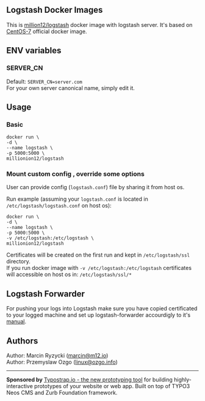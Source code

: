 ## Logstash Docker Images
This is [million12/logstash](https://registry.hub.docker.com/u/million12/logstash/) docker image with logstash server. It's based on [CentOS-7](https://registry.hub.docker.com/_/centos/) official docker image.

## ENV variables
### SERVER_CN	
Default: `SERVER_CN=server.com`  
For your own server canonical name, simply edit it.

## Usage
### Basic
`docker run \`  
`-d \`  
`--name logstash \`  
`-p 5000:5000 \`  
`millionion12/logstash`  

### Mount custom config , override some options

User can provide config (`logstash.conf`) file by sharing it from host os.  

Run example (assuming your `logstash.conf` is located in `/etc/logstash/logstash.conf` on host os):  
   
`docker run \`  
`-d \`  
`--name logstash \`  
`-p 5000:5000 \`  
`-v /etc/logstash:/etc/logstash \`  
`millionion12/logstash`  

Certificates will be created on the first run and kept in `/etc/logstash/ssl` directory.  
If you run docker image with `-v /etc/logstash:/etc/logstash` certificates will accessible on host os in: `/etc/logstash/ssl/*`

## Logstash Forwarder  
For pushing your logs into Logstash make sure you have copied certificated to your logged machine and set up logstash-forwarder accourdigly to it's [manual](https://github.com/elasticsearch/logstash-forwarder).  

## Authors

Author: Marcin Ryzycki (<marcin@m12.io>)  
Author: Przemyslaw Ozgo (<linux@ozgo.info>)  

---

**Sponsored by** [Typostrap.io - the new prototyping tool](http://typostrap.io/) for building highly-interactive prototypes of your website or web app. Built on top of TYPO3 Neos CMS and Zurb Foundation framework.
